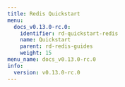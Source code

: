 ```yaml
---
title: Redis Quickstart
menu:
  docs_v0.13.0-rc.0:
    identifier: rd-quickstart-redis
    name: Quickstart
    parent: rd-redis-guides
    weight: 15
menu_name: docs_v0.13.0-rc.0
info:
  version: v0.13.0-rc.0
---
```



